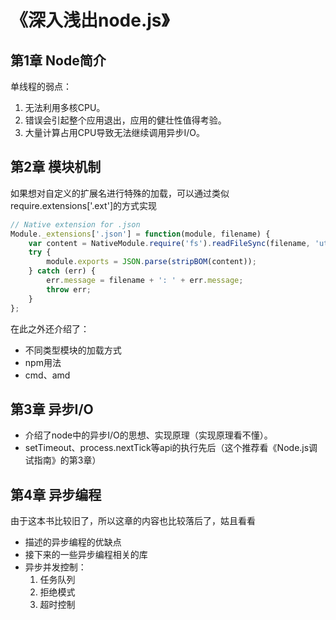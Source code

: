 # 《深入浅出node.js》
## 第1章 Node简介
单线程的弱点：
1. 无法利用多核CPU。
2. 错误会引起整个应用退出，应用的健壮性值得考验。
3. 大量计算占用CPU导致无法继续调用异步I/O。

## 第2章 模块机制
如果想对自定义的扩展名进行特殊的加载，可以通过类似require.extensions['.ext']的方式实现
```javascript
// Native extension for .json
Module._extensions['.json'] = function(module, filename) {
    var content = NativeModule.require('fs').readFileSync(filename, 'utf8');
    try {
        module.exports = JSON.parse(stripBOM(content));
    } catch (err) {
        err.message = filename + ': ' + err.message;
        throw err;
    }
};
```

在此之外还介绍了：
* 不同类型模块的加载方式
* npm用法
* cmd、amd

## 第3章 异步I/O

* 介绍了node中的异步I/O的思想、实现原理（实现原理看不懂）。
* setTimeout、process.nextTick等api的执行先后（这个推荐看《Node.js调试指南》的第3章）



## 第4章 异步编程
由于这本书比较旧了，所以这章的内容也比较落后了，姑且看看

* 描述的异步编程的优缺点
* 接下来的一些异步编程相关的库
* 异步并发控制：
    1. 任务队列
    2. 拒绝模式
    3. 超时控制

